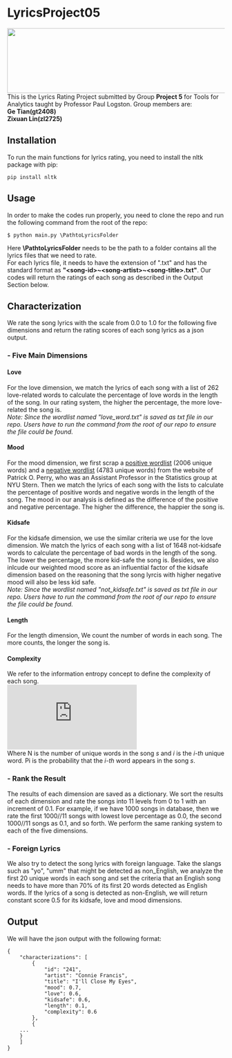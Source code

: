 # LyricsProject05
<img src="http://s5304.pcdn.co/guides/wp-content/uploads/cache/2017/12/Holiday_Song_Lyrics/2789392564.jpg" width="800" height="150"/>  <br /> 
This is the Lyrics Rating Project submitted by Group **Project 5** for Tools for Analytics taught by Professor Paul Logston.
Group members are:  <br />
**Ge Tian(gt2408)** <br />
**Zixuan Lin(zl2725)** <br />

## Installation
To run the main functions for lyrics rating, you need to install the nltk package with pip:
```
pip install nltk
```
## Usage
In order to make the codes run properly, you need to clone the repo and run the following command from the root of the repo:  <br /> 
```
$ python main.py \PathtoLyricsFolder
```
Here **\PathtoLyricsFolder** needs to be the path to a folder contains all the lyrics files that we need to rate.  <br /> 
For each lyrics file, it needs to have the extension of ".txt" and has the standard format as **"<song-id\>\~<song-artist\>\~<song-title\>.txt"**. Our codes will return the ratings of each song as described in the Output Section below.  <br /> 

## Characterization
We rate the song lyrics with the scale from 0.0 to 1.0 for the following five dimensions and return the rating scores of each song lyrics as a json output.

### - Five Main Dimensions
#### **Love**
For the love dimension, we match the lyrics of each song with a list of 262 love-related words to calculate the percentage of love words in the length of the song. In our rating system, the higher the percentage, the more love-related the song is.  <br /> 
*Note: Since the wordlist named "love_word.txt" is saved as txt file in our repo. Users have to run the command from the root of our repo to ensure the file could be found.*  <br />

#### **Mood**
For the mood dimension, we first scrap a [positive wordlist](http://ptrckprry.com/course/ssd/data/positive-words.txt) (2006 unique words) and a [negative wordlist](http://ptrckprry.com/course/ssd/data/negative-words.txt) (4783 unique words) from the website of Patrick O. Perry, who was an Assistant Professor in the Statistics group at NYU Stern. Then we match the lyrics of each song with the lists to calculate the percentage of positive words and negative words in the length of the song. The mood in our analysis is defined as the difference of the positive and negative percentage. The higher the difference, the happier the song is.    <br />

#### **Kidsafe**
For the kidsafe dimension, we use the similar criteria we use for the love dimension. We match the lyrics of each song with a list of 1648 not-kidsafe words to calculate the percentage of bad words in the length of the song. The lower the percentage, the more kid-safe the song is. Besides, we also inlcude our weighted mood score as an influential factor of the kidsafe dimension based on the reasoning that the song lyrcis with higher negative mood will also be less kid safe.   <br />
*Note: Since the wordlist named "not_kidsafe.txt" is saved as txt file in our repo. Users have to run the command from the root of our repo to ensure the file could be found.*   <br />

#### **Length**
For the length dimension, We count the number of words in each song. The more counts, the longer the song is.   <br />

#### **Complexity**
We refer to the information entropy concept to define the complexity of each song.  <br /> 
![equation](https://latex.codecogs.com/gif.latex?Comp_%7Bs%7D%3D%20-%5Csum_%7Bi%7D%5E%7BN%7DP_%7Bi%7Dlog_%7B2%7D%7BP_%7Bi%7D%7D)
 <br />
Where N is the number of unique words in the song *s* and *i* is the *i-th* unique word. Pi is the probability that the *i-th* word appears in the song *s*.  <br />

### - Rank the Result
The results of each dimension are saved as a dictionary. We sort the results of each dimension and rate the songs into 11 levels from 0 to 1 with an increment of 0.1. For example, if we have 1000 songs in database, then we rate the first 1000//11 songs with lowest love percentage as 0.0, the second 1000//11 songs as 0.1, and so forth. We perform the same ranking system to each of the five dimensions.  <br />

### - Foreign Lyrics
We also try to detect the song lyrics with foreign language. Take the slangs such as "yo", "umm" that might be detected as non_English, we analyze the first 20 unique words in each song and set the criteria that an English song needs to have more than 70% of its first 20 words detected as English words. If the lyrics of a song is detected as non-English, we will return constant score 0.5 for its kidsafe, love and mood dimensions.  <br />

## Output
We will have the json output with the following format:
```
{
    "characterizations": [
        {
            "id": "241",
            "artist": "Connie Francis",
            "title": "I'll Close My Eyes",
            "mood": 0.7,
            "love": 0.6,
            "kidsafe": 0.6,
            "length": 0.1,
            "complexity": 0.6
        },
        {
	...
	}
    ]
}
```
